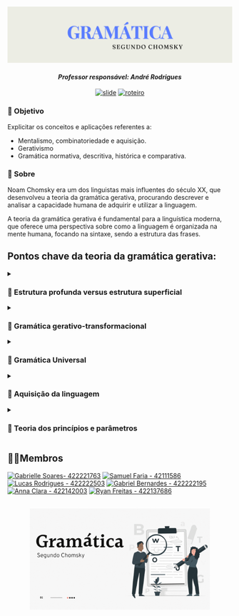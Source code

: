 <img src="https://github.com/S4-2024/Chomsky/blob/main/gramatica.png">

<div align="center" >
 <h4 align="center"> <em> Professor responsável: André Rodrigues </em></h4>

[![slide](https://img.shields.io/badge/slide-blue?style=for-the-badge&logo=canva&logoColor=white)](https://www.canva.com/design/DAGAhVF87nE/QDeeSv-Q6dr9lBiZmDArNg/edit?utm_content=DAGAhVF87nE&utm_campaign=designshare&utm_medium=link2&utm_source=sharebutton)
[![roteiro](https://img.shields.io/badge/roteiro-critical?style=for-the-badge&logo=googledocs&logoColor=white)](https://github.com/S4-2024/Chomsky/blob/main/Gramatica%20chomsky.pdf)
</div>

### 📍 Objetivo 

<p>  
 Explicitar os conceitos e aplicações referentes a:
  
- Mentalismo, combinatoriedade e aquisição.
- Gerativismo
- Gramática normativa, descritiva, histórica e comparativa.  
</p>

### 💠 Sobre 

<p> 
Noam Chomsky era um dos linguistas mais influentes do século XX, que desenvolveu a teoria da gramática gerativa, procurando descrever e analisar a capacidade humana de adquirir e utilizar a linguagem. 

A teoria da gramática gerativa é fundamental para a linguística moderna, que oferece uma perspectiva sobre como a linguagem é organizada na mente humana, focando na sintaxe, sendo a estrutura das frases.

## Pontos chave da teoria da gramática gerativa:

<details>

 <summary> <h3>🔹 Estrutura profunda versus estrutura superficial </h3></summary>
  
Estrutura profunda: A estrutura profunda é uma representação abstrata da
gramática subjacente de uma sentença. Ela captura as relações sintáticas e
semânticas básicas de uma frase. A estrutura profunda reflete a maneira como uma
sentença é gerada pela gramática interna do falante.

Estrutura superficial: A estrutura superficial, por outro lado, refere-se à forma real
ou superficial de uma sentença, ou seja, como ela é expressa na linguagem falada
ou escrita. Ela inclui todas as características visíveis ou audíveis de uma sentença,
como a ordem das palavras, a entonação, o uso de tempos verbais, entre outros
aspectos
</details>


<details>

 <summary> <h3>🔹 Gramática gerativo-transformacional</h3></summary>
 
 O conceito fundamental por trás da Gramática Gerativo-Transformacional é que a
linguagem humana é regida por regras universais e inatas, que estão enraizadas na
estrutura do cérebro humano. Chomsky argumentou que, embora as línguas
naturais possam parecer extremamente diversas superficialmente, elas
compartilham características subjacentes que refletem uma estrutura profunda
comum. Essa estrutura profunda é o que a gramática gerativa busca descrever.
</details>


 <details>

 <summary> <h3> 🔹 Gramática Universal </h3></summary>
 
Segundo Chomsky, a capacidade de adquirir e compreender uma língua está
enraizada em uma estrutura inata, comum a todos os seres humanos. Essa
estrutura é o que ele chama de Gramática Universal. Isso implica que,
independentemente da língua materna que uma pessoa venha a aprender, ela
compartilha certas características básicas com todas as outras línguas naturais.

- Recursividade
- Estrutura Hierárquica 
- Distinção entre Sintaxe e Semântica 
- Propriedades universais de ligação (Binding)
</details>


<details>

 <summary> <h3>🔹 Aquisição da linguagem </h3></summary>
 
 Na época de 50, Ferdinand de Saussure propôs que o aprendizado da linguagem
fosse proporcionado pelo corpo social dos falantes, ou seja, de que a aquisição está
ligada à coletividade. Chomsky pensava que a linguagem provinha do mentalismo,
ou seja, era inata a todo falante e isso era prova da capacidade de evolução do ser
humano.

Segundo Chomsky, a aquisição, ou seja, a capacidade de produzir e compreender a
linguagem vem como resultado de princípios universais da linguagem, que são
chamados de gramática universal.
</details>


<details>

 <summary> <h3>🔹 Teoria dos princípios e parâmetros</h3></summary>
 
 A teoria de princípios e parâmetros propõe que a gramática universal deve ser
compreendida como um conjunto de regularidades gramaticais universais
(princípios) e conjuntos de variações linguísticas possíveis (parâmetros).


De acordo com a teoria, o primeiro estágio da aquisição de uma linguagem é a
gramática universal. Nesse estágio, a linguagem é formada por 2 conjuntos de
elementos, os Princípios universais que são comuns a todas as línguas e os
Parâmetros ainda não definidos pela experiência do falante com a língua. Sendo
assim, essa teoria assume que a gramática universal possui os ativos dos princípios
da linguagem desde o início da vida de uma pessoa, enquanto seus princípios vão
sendo desenvolvidos ao logo do tempo, de acordo com a língua e ambiente do
falante
</details>


</p>
 
<h2 >🧙‍♂️Membros </h2>

  
[![Gabrielle Soares- 422221763](https://img.shields.io/badge/Gabrielle_Soares-422221763-pink?style=for-the-badge&logo=github&logoColor=pink)](https://github.com/gabriellesote)
[![Samuel Faria - 42111586](https://img.shields.io/static/v1?label=Samuel+Faria&message=42111586&color=521d7a&style=for-the-badge&logo=github&logoColor=521d7a)]( https://github.com/Samfaria2002)
[![Lucas Rodrigues - 422222503](https://img.shields.io/badge/Lucas_Rodrigues-422222503-blue?style=for-the-badge&logo=github&logoColor=blue)](https://github.com/LucasRramos)
[![Gabriel Bernardes - 422222195](https://img.shields.io/static/v1?label=Gabriel+Bernardes&message=422222195&color=0f6103&style=for-the-badge&logo=github&logoColor=0f6103)](https://github.com/Gabber28)
[![ Anna Clara - 422142003](https://img.shields.io/static/v1?label=+Anna+Clara&message=422142003&color=C683D7&style=for-the-badge&logo=github&logoColor=C683D7)](https://github.com/byasun)
[![Ryan Freitas -  422137686](https://img.shields.io/badge/Ryan_Freitas-_422137686-2D9596?style=for-the-badge&logo=github&logoColor=ECF4D6)](https://github.com/Rzin-lg)
  


<br>



<div align="center"> 
<img width=80% src="https://github.com/S4-2024/Chomsky/blob/main/Gram%C3%A1tica.gif"> 
</div>
